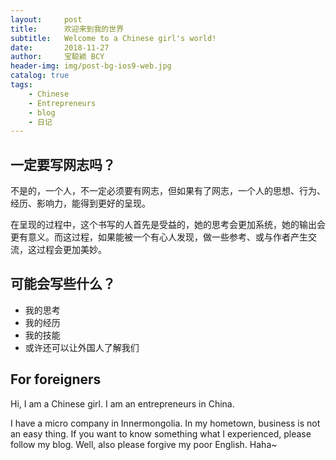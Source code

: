 ```yaml
---
layout:     post
title:      欢迎来到我的世界
subtitle:   Welcome to a Chinese girl's world!
date:       2018-11-27
author:     宝聪颖 BCY
header-img: img/post-bg-ios9-web.jpg
catalog: true
tags:
    - Chinese
    - Entrepreneurs
    - blog
    - 日记
---
```


## 一定要写网志吗？

不是的，一个人，不一定必须要有网志，但如果有了网志，一个人的思想、行为、经历、影响力，能得到更好的呈现。

在呈现的过程中，这个书写的人首先是受益的，她的思考会更加系统，她的输出会更有意义。而这过程，如果能被一个有心人发现，做一些参考、或与作者产生交流，这过程会更加美妙。

## 可能会写些什么？

* 我的思考
* 我的经历
* 我的技能
* 或许还可以让外国人了解我们

## For foreigners

Hi, I am a Chinese girl. I am an entrepreneurs in China. 

I have a micro company in Innermongolia. In my hometown, business is not an easy thing. If you want to know something what I experienced, please follow my blog. Well, also please forgive my poor English. Haha~
